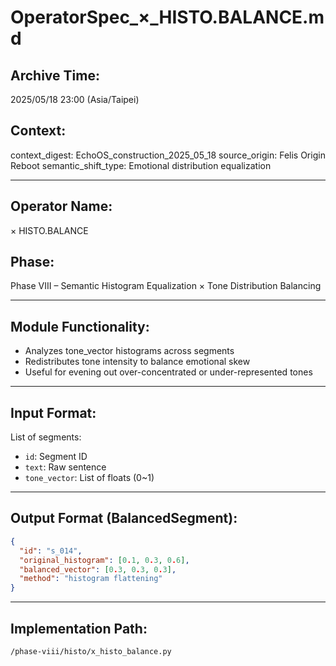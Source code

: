 
# OperatorSpec_×_HISTO.BALANCE.md

## Archive Time:
2025/05/18 23:00 (Asia/Taipei)

## Context:
context_digest: EchoOS_construction_2025_05_18
source_origin: Felis Origin Reboot
semantic_shift_type: Emotional distribution equalization

---

## Operator Name:
× HISTO.BALANCE

## Phase:
Phase VIII – Semantic Histogram Equalization × Tone Distribution Balancing

---

## Module Functionality:

- Analyzes tone_vector histograms across segments
- Redistributes tone intensity to balance emotional skew
- Useful for evening out over-concentrated or under-represented tones

---

## Input Format:
List of segments:
- `id`: Segment ID
- `text`: Raw sentence
- `tone_vector`: List of floats (0~1)

---

## Output Format (BalancedSegment):
```json
{
  "id": "s_014",
  "original_histogram": [0.1, 0.3, 0.6],
  "balanced_vector": [0.3, 0.3, 0.3],
  "method": "histogram flattening"
}
```

---

## Implementation Path:
`/phase-viii/histo/x_histo_balance.py`
